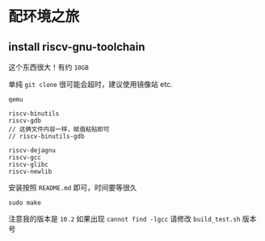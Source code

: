 # 配环境之旅



## install riscv-gnu-toolchain

这个东西很大！有约 `10GB`

单纯 `git clone` 很可能会超时，建议使用镜像站 etc.

```
qemu

riscv-binutils
riscv-gdb
// 这俩文件内容一样，赋值粘贴即可
// riscv-binutils-gdb

riscv-dejagnu
riscv-gcc
riscv-glibc
riscv-newlib
```



安装按照 `README.md` 即可，时间要等很久

`sudo make`  



注意我的版本是 `10.2` 如果出现 `cannot find -lgcc`  请修改 `build_test.sh` 版本号